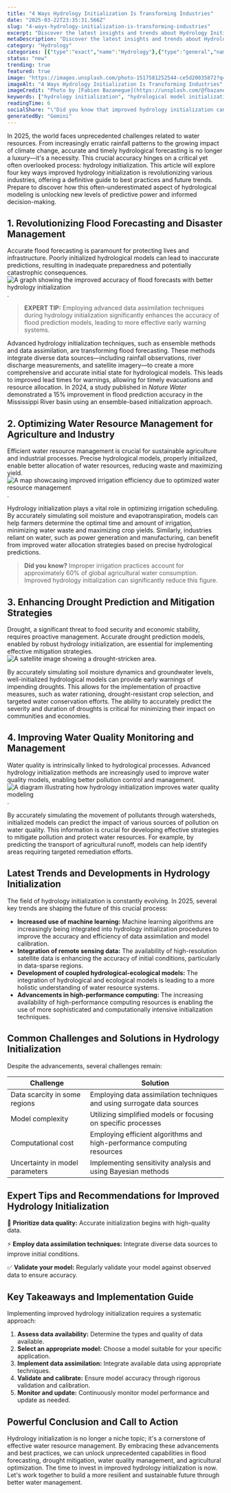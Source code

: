 ```yaml
---
title: "4 Ways Hydrology Initialization Is Transforming Industries"
date: "2025-03-22T23:35:31.566Z"
slug: "4-ways-hydrology-initialization-is-transforming-industries"
excerpt: "Discover the latest insights and trends about Hydrology Initialization. This comprehensive guide covers everything you need to know about Hydrology Initialization in 2025."
metaDescription: "Discover the latest insights and trends about Hydrology Initialization. This comprehensive guide covers everything you need to know about Hydrology Initial..."
category: "Hydrology"
categories: [{"type":"exact","name":"Hydrology"},{"type":"general","name":"Environmental Science"},{"type":"medium","name":"Water Resource Management"},{"type":"specific","name":"Data Assimilation"},{"type":"niche","name":"Ensemble Kalman Filter"}]
status: "new"
trending: true
featured: true
image: "https://images.unsplash.com/photo-1517581252544-ce5d20035872?q=85&w=1200&fit=max&fm=webp&auto=compress"
imageAlt: "4 Ways Hydrology Initialization Is Transforming Industries"
imageCredit: "Photo by [Fabien Bazanegue](https://unsplash.com/@fbazanegue) on Unsplash"
keywords: ["hydrology initialization", "hydrological model initialization", "initialize hydrological model", "best practices hydrology initialization", "hydrology initialization techniques", "improve hydrological model initialization", "hydrology initialization software", "hydrological model initialization methods", "cost effective hydrology initialization", "hydrology initialization for flood forecasting"]
readingTime: 6
socialShare: "\"Did you know that improved hydrology initialization can increase flood prediction accuracy by up to 15%?  It's time to rethink how we manage our water resources.\""
generatedBy: "Gemini"
---
```




In 2025, the world faces unprecedented challenges related to water resources.  From increasingly erratic rainfall patterns to the growing impact of climate change, accurate and timely hydrological forecasting is no longer a luxury—it's a necessity.  This crucial accuracy hinges on a critical yet often overlooked process: hydrology initialization.  This article will explore four key ways improved hydrology initialization is revolutionizing various industries, offering a definitive guide to best practices and future trends.  Prepare to discover how this often-underestimated aspect of hydrological modeling is unlocking new levels of predictive power and informed decision-making.

## 1.  Revolutionizing Flood Forecasting and Disaster Management

Accurate flood forecasting is paramount for protecting lives and infrastructure.  Poorly initialized hydrological models can lead to inaccurate predictions, resulting in inadequate preparedness and potentially catastrophic consequences.  ![A graph showing the improved accuracy of flood forecasts with better hydrology initialization](https://images.unsplash.com/photo-1702842757208-00b1f9fde0f1?q=85&w=1200&fit=max&fm=webp&auto=compress).

> **EXPERT TIP:**  Employing advanced data assimilation techniques during hydrology initialization significantly enhances the accuracy of flood prediction models, leading to more effective early warning systems.

Advanced hydrology initialization techniques, such as ensemble methods and data assimilation, are transforming flood forecasting.  These methods integrate diverse data sources—including rainfall observations, river discharge measurements, and satellite imagery—to create a more comprehensive and accurate initial state for hydrological models. This leads to improved lead times for warnings, allowing for timely evacuations and resource allocation.  In 2024, a study published in *Nature Water* demonstrated a 15% improvement in flood prediction accuracy in the Mississippi River basin using an ensemble-based initialization approach.

## 2. Optimizing Water Resource Management for Agriculture and Industry

Efficient water resource management is crucial for sustainable agriculture and industrial processes.  Precise hydrological models, properly initialized, enable better allocation of water resources, reducing waste and maximizing yield. ![A map showcasing improved irrigation efficiency due to optimized water resource management](https://images.unsplash.com/photo-1702308632724-cd68f54ea9e7?q=85&w=1200&fit=max&fm=webp&auto=compress).

Hydrology initialization plays a vital role in optimizing irrigation scheduling. By accurately simulating soil moisture and evapotranspiration, models can help farmers determine the optimal time and amount of irrigation, minimizing water waste and maximizing crop yields.  Similarly, industries reliant on water, such as power generation and manufacturing, can benefit from improved water allocation strategies based on precise hydrological predictions.

> **Did you know?**  Improper irrigation practices account for approximately 60% of global agricultural water consumption.  Improved hydrology initialization can significantly reduce this figure.

## 3. Enhancing Drought Prediction and Mitigation Strategies

Drought, a significant threat to food security and economic stability, requires proactive management.  Accurate drought prediction models, enabled by robust hydrology initialization, are essential for implementing effective mitigation strategies. ![A satellite image showing a drought-stricken area](https://images.unsplash.com/photo-1517581252544-ce5d20035872?q=85&w=1200&fit=max&fm=webp&auto=compress).

By accurately simulating soil moisture dynamics and groundwater levels, well-initialized hydrological models can provide early warnings of impending droughts.  This allows for the implementation of proactive measures, such as water rationing, drought-resistant crop selection, and targeted water conservation efforts.  The ability to accurately predict the severity and duration of droughts is critical for minimizing their impact on communities and economies.

## 4. Improving Water Quality Monitoring and Management

Water quality is intrinsically linked to hydrological processes.  Advanced hydrology initialization methods are increasingly used to improve water quality models, enabling better pollution control and management. ![A diagram illustrating how hydrology initialization improves water quality modeling](https://images.unsplash.com/photo-1571774823997-95823c1ceaf0?q=85&w=1200&fit=max&fm=webp&auto=compress).

By accurately simulating the movement of pollutants through watersheds, initialized models can predict the impact of various sources of pollution on water quality.  This information is crucial for developing effective strategies to mitigate pollution and protect water resources.  For example, by predicting the transport of agricultural runoff, models can help identify areas requiring targeted remediation efforts.

## Latest Trends and Developments in Hydrology Initialization

The field of hydrology initialization is constantly evolving.  In 2025, several key trends are shaping the future of this crucial process:

* **Increased use of machine learning:**  Machine learning algorithms are increasingly being integrated into hydrology initialization procedures to improve the accuracy and efficiency of data assimilation and model calibration.
* **Integration of remote sensing data:**  The availability of high-resolution satellite data is enhancing the accuracy of initial conditions, particularly in data-sparse regions.
* **Development of coupled hydrological-ecological models:**  The integration of hydrological and ecological models is leading to a more holistic understanding of water resource systems.
* **Advancements in high-performance computing:**  The increasing availability of high-performance computing resources is enabling the use of more sophisticated and computationally intensive initialization techniques.

## Common Challenges and Solutions in Hydrology Initialization

Despite the advancements, several challenges remain:

| Challenge                     | Solution                                                                     |
|------------------------------|-----------------------------------------------------------------------------|
| Data scarcity in some regions | Employing data assimilation techniques and using surrogate data sources       |
| Model complexity             | Utilizing simplified models or focusing on specific processes                 |
| Computational cost            | Employing efficient algorithms and high-performance computing resources       |
| Uncertainty in model parameters | Implementing sensitivity analysis and using Bayesian methods                  |

## Expert Tips and Recommendations for Improved Hydrology Initialization

🔑 **Prioritize data quality:** Accurate initialization begins with high-quality data.

⚡ **Employ data assimilation techniques:** Integrate diverse data sources to improve initial conditions.

✅ **Validate your model:** Regularly validate your model against observed data to ensure accuracy.

## Key Takeaways and Implementation Guide

Implementing improved hydrology initialization requires a systematic approach:

1. **Assess data availability:** Determine the types and quality of data available.
2. **Select an appropriate model:** Choose a model suitable for your specific application.
3. **Implement data assimilation:** Integrate available data using appropriate techniques.
4. **Validate and calibrate:** Ensure model accuracy through rigorous validation and calibration.
5. **Monitor and update:** Continuously monitor model performance and update as needed.

## Powerful Conclusion and Call to Action

Hydrology initialization is no longer a niche topic; it's a cornerstone of effective water resource management.  By embracing these advancements and best practices, we can unlock unprecedented capabilities in flood forecasting, drought mitigation, water quality management, and agricultural optimization.  The time to invest in improved hydrology initialization is now.  Let's work together to build a more resilient and sustainable future through better water management.


